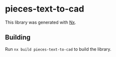 # pieces-text-to-cad

This library was generated with [Nx](https://nx.dev).

## Building

Run `nx build pieces-text-to-cad` to build the library.
